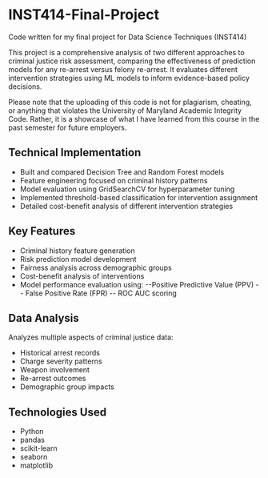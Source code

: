 # INST414-Final-Project
Code written for my final project for Data Science Techniques (INST414)

This project is a comprehensive analysis of two different approaches to criminal justice risk assessment, comparing the effectiveness of prediction models for any re-arrest versus felony re-arrest. It evaluates different intervention strategies using ML models to inform evidence-based policy decisions.

Please note that the uploading of this code is not for plagiarism, cheating, or anything that violates the University of Maryland Academic Integrity Code. Rather, it is a showcase of what I have learned from this course in the past semester for future employers.

## Technical Implementation
- Built and compared Decision Tree and Random Forest models
- Feature engineering focused on criminal history patterns
- Model evaluation using GridSearchCV for hyperparameter tuning
- Implemented threshold-based classification for intervention assignment
- Detailed cost-benefit analysis of different intervention strategies

## Key Features
- Criminal history feature generation
- Risk prediction model development
- Fairness analysis across demographic groups
- Cost-benefit analysis of interventions
- Model performance evaluation using:
--Positive Predictive Value (PPV)
-- False Positive Rate (FPR)
-- ROC AUC scoring

## Data Analysis
Analyzes multiple aspects of criminal justice data:
- Historical arrest records
- Charge severity patterns
- Weapon involvement
- Re-arrest outcomes
- Demographic group impacts

## Technologies Used
- Python
- pandas
- scikit-learn
- seaborn
- matplotlib
